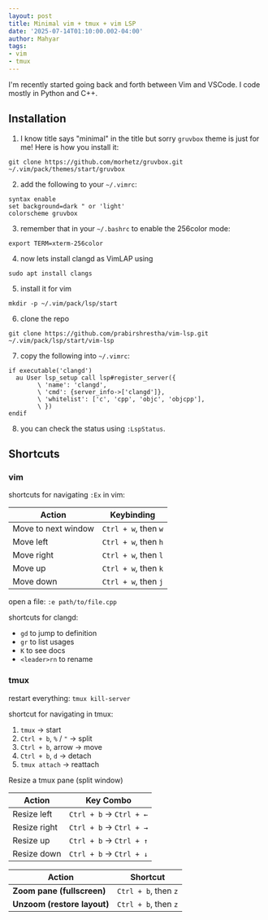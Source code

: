 ```yaml
---
layout: post
title: Minimal vim + tmux + vim LSP 
date: '2025-07-14T01:10:00.002-04:00'
author: Mahyar
tags:
- vim
- tmux
---
```


I'm recently started going back and forth between Vim and VSCode. I code mostly in Python and C++. 

## Installation

1. I know title says "minimal" in the title but sorry `gruvbox` theme is just for me! Here is how you install it:
```
git clone https://github.com/morhetz/gruvbox.git ~/.vim/pack/themes/start/gruvbox
```

2. add the following to your `~/.vimrc`:
```
syntax enable
set background=dark " or 'light'
colorscheme gruvbox
```

3. remember that in your `~/.bashrc` to enable the 256color mode:
```
export TERM=xterm-256color
```

4. now lets install clangd as VimLAP using
```
sudo apt install clangs
```

5. install it for vim
 ```
mkdir -p ~/.vim/pack/lsp/start
```

6. clone the repo
```
git clone https://github.com/prabirshrestha/vim-lsp.git ~/.vim/pack/lsp/start/vim-lsp
```

7. copy the following into `~/.vimrc`:
```
if executable('clangd')
  au User lsp_setup call lsp#register_server({
        \ 'name': 'clangd',
        \ 'cmd': {server_info->['clangd']},
        \ 'whitelist': ['c', 'cpp', 'objc', 'objcpp'],
        \ })
endif
```

8. you can check the status using `:LspStatus`.



## Shortcuts
### vim
shortcuts for navigating `:Ex` in vim:

| Action              | Keybinding           |
| ------------------- | -------------------- |
| Move to next window | `Ctrl + w`, then `w` |
| Move left           | `Ctrl + w`, then `h` |
| Move right          | `Ctrl + w`, then `l` |
| Move up             | `Ctrl + w`, then `k` |
| Move down           | `Ctrl + w`, then `j` |


open a file: `:e path/to/file.cpp`

shortcuts for clangd:
- `gd` to jump to definition
- `gr` to list usages
- `K` to see docs
- `<leader>rn` to rename

### tmux
restart everything: `tmux kill-server`

shortcut for navigating in tmux: 

1. `tmux` → start
2. `Ctrl + b`, `%` / `"` → split
3. `Ctrl + b`, arrow → move
4. `Ctrl + b`, `d` → detach
5. `tmux attach` → reattach

Resize a tmux pane (split window)

| Action       | Key Combo               |
| ------------ | ----------------------- |
| Resize left  | `Ctrl + b` → `Ctrl + ←` |
| Resize right | `Ctrl + b` → `Ctrl + →` |
| Resize up    | `Ctrl + b` → `Ctrl + ↑` |
| Resize down  | `Ctrl + b` → `Ctrl + ↓` |


| Action                      | Shortcut             |
| --------------------------- | -------------------- |
| **Zoom pane (fullscreen)**  | `Ctrl + b`, then `z` |
| **Unzoom (restore layout)** | `Ctrl + b`, then `z` |

